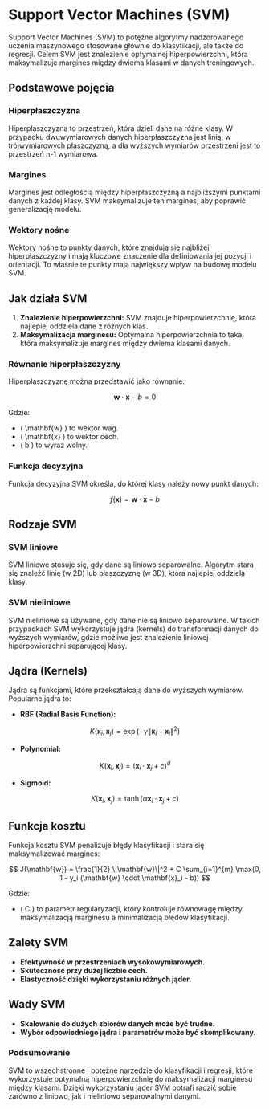 # Support Vector Machines (SVM)

Support Vector Machines (SVM) to potężne algorytmy nadzorowanego uczenia maszynowego stosowane głównie do klasyfikacji, ale także do regresji. Celem SVM jest znalezienie optymalnej hiperpowierzchni, która maksymalizuje margines między dwiema klasami w danych treningowych.

## Podstawowe pojęcia

### Hiperpłaszczyzna

Hiperpłaszczyzna to przestrzeń, która dzieli dane na różne klasy. W przypadku dwuwymiarowych danych hiperpłaszczyzna jest linią, w trójwymiarowych płaszczyzną, a dla wyższych wymiarów przestrzeni jest to przestrzeń n-1 wymiarowa.

### Margines

Margines jest odległością między hiperpłaszczyzną a najbliższymi punktami danych z każdej klasy. SVM maksymalizuje ten margines, aby poprawić generalizację modelu.

### Wektory nośne

Wektory nośne to punkty danych, które znajdują się najbliżej hiperpłaszczyzny i mają kluczowe znaczenie dla definiowania jej pozycji i orientacji. To właśnie te punkty mają największy wpływ na budowę modelu SVM.

## Jak działa SVM

1. **Znalezienie hiperpowierzchni:** SVM znajduje hiperpowierzchnię, która najlepiej oddziela dane z różnych klas. 
2. **Maksymalizacja marginesu:** Optymalna hiperpowierzchnia to taka, która maksymalizuje margines między dwiema klasami danych.

### Równanie hiperpłaszczyzny

Hiperpłaszczyznę można przedstawić jako równanie:

$$
\mathbf{w} \cdot \mathbf{x} - b = 0
$$

Gdzie:
- \( \mathbf{w} \) to wektor wag.
- \( \mathbf{x} \) to wektor cech.
- \( b \) to wyraz wolny.

### Funkcja decyzyjna

Funkcja decyzyjna SVM określa, do której klasy należy nowy punkt danych:

$$
f(\mathbf{x}) = \mathbf{w} \cdot \mathbf{x} - b
$$

## Rodzaje SVM

### SVM liniowe

SVM liniowe stosuje się, gdy dane są liniowo separowalne. Algorytm stara się znaleźć linię (w 2D) lub płaszczyznę (w 3D), która najlepiej oddziela klasy.

### SVM nieliniowe

SVM nieliniowe są używane, gdy dane nie są liniowo separowalne. W takich przypadkach SVM wykorzystuje jądra (kernels) do transformacji danych do wyższych wymiarów, gdzie możliwe jest znalezienie liniowej hiperpowierzchni separującej klasy.

## Jądra (Kernels)

Jądra są funkcjami, które przekształcają dane do wyższych wymiarów. Popularne jądra to:

- **RBF (Radial Basis Function):**

$$
K(\mathbf{x}_i, \mathbf{x}_j) = \exp(-\gamma \|\mathbf{x}_i - \mathbf{x}_j\|^2)
$$

- **Polynomial:**

$$
K(\mathbf{x}_i, \mathbf{x}_j) = (\mathbf{x}_i \cdot \mathbf{x}_j + c)^d
$$

- **Sigmoid:**

$$
K(\mathbf{x}_i, \mathbf{x}_j) = \tanh(\alpha \mathbf{x}_i \cdot \mathbf{x}_j + c)
$$

## Funkcja kosztu

Funkcja kosztu SVM penalizuje błędy klasyfikacji i stara się maksymalizować margines:

$$
J(\mathbf{w}) = \frac{1}{2} \|\mathbf{w}\|^2 + C \sum_{i=1}^{m} \max(0, 1 - y_i (\mathbf{w} \cdot \mathbf{x}_i - b))
$$

Gdzie:
- \( C \) to parametr regularyzacji, który kontroluje równowagę między maksymalizacją marginesu a minimalizacją błędów klasyfikacji.

## Zalety SVM

- **Efektywność w przestrzeniach wysokowymiarowych.**
- **Skuteczność przy dużej liczbie cech.**
- **Elastyczność dzięki wykorzystaniu różnych jąder.**

## Wady SVM

- **Skalowanie do dużych zbiorów danych może być trudne.**
- **Wybór odpowiedniego jądra i parametrów może być skomplikowany.**

### Podsumowanie

SVM to wszechstronne i potężne narzędzie do klasyfikacji i regresji, które wykorzystuje optymalną hiperpowierzchnię do maksymalizacji marginesu między klasami. Dzięki wykorzystaniu jąder SVM potrafi radzić sobie zarówno z liniowo, jak i nieliniowo separowalnymi danymi.
